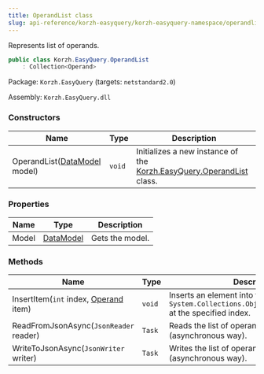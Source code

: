 ```yaml
---
title: OperandList class
slug: api-reference/korzh-easyquery/korzh-easyquery-namespace/operandlist-class
---
```

Represents list of operands.
```csharp
public class Korzh.EasyQuery.OperandList
    : Collection<Operand>

```
Package: `Korzh.EasyQuery` (targets: `netstandard2.0`)

Assembly: `Korzh.EasyQuery.dll`

### Constructors

| Name | Type | Description | 
| --- | --- | --- | 
| OperandList([DataModel](/api-reference/korzh-easyquery/korzh-easyquery-namespace/datamodel-class) model) | `void` | Initializes a new instance of the [Korzh.EasyQuery.OperandList](/api-reference/korzh-easyquery/korzh-easyquery-namespace/operandlist-class) class. | 


### Properties

| Name | Type | Description | 
| --- | --- | --- | 
| Model | [DataModel](/api-reference/korzh-easyquery/korzh-easyquery-namespace/datamodel-class) | Gets the model. | 


### Methods

| Name | Type | Description | 
| --- | --- | --- | 
| InsertItem(`int` index, [Operand](/api-reference/korzh-easyquery/korzh-easyquery-namespace/operand-class) item) | `void` | Inserts an element into the `System.Collections.ObjectModel.Collection'1` at the specified index. | 
| ReadFromJsonAsync(`JsonReader` reader) | `Task` | Reads the list of operands from JSON (asynchronous way). | 
| WriteToJsonAsync(`JsonWriter` writer) | `Task` | Writes the list of operands to JSON (asynchronous way). |